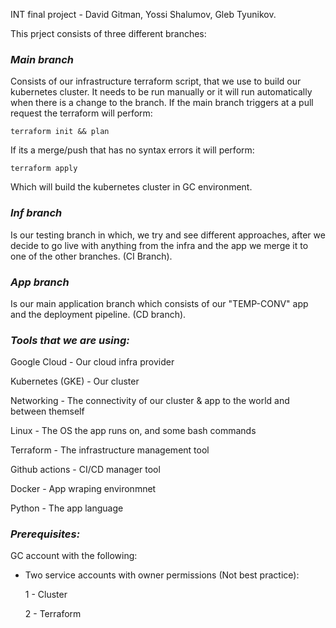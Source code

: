 INT final project - David Gitman, Yossi Shalumov, Gleb Tyunikov.

This prject consists of three different branches:

### *Main branch*

Consists of our infrastructure terraform script, that we use to build our kubernetes cluster. 
It needs to be run manually or it will run automatically when there is a change to the branch. 
If the main branch triggers at a pull request the terraform will perform: 

    terraform init && plan
If its a merge/push that has no syntax errors it will perform: 
    
    terraform apply

Which will build the kubernetes cluster in GC environment.

### *Inf branch* 

Is our testing branch in which, we try and see different approaches, 
after we decide to go live with anything from the infra and the app we merge it to one of the other branches. (CI Branch).

### *App branch* 

 Is our main application branch which consists of our "TEMP-CONV" app and the deployment pipeline. (CD branch).

### *Tools that we are using:*
Google Cloud - Our cloud infra provider

Kubernetes (GKE) - Our cluster

Networking - The connectivity of our cluster & app to the world and between themself

Linux - The OS the app runs on, and some bash commands

Terraform - The infrastructure management tool

Github actions - CI/CD manager tool

Docker - App wraping environmnet

Python - The app language

### *Prerequisites:*

GC account with the following:

 - Two service accounts with owner permissions (Not best practice):
 
    1 - Cluster
    
    2 - Terraform
 








